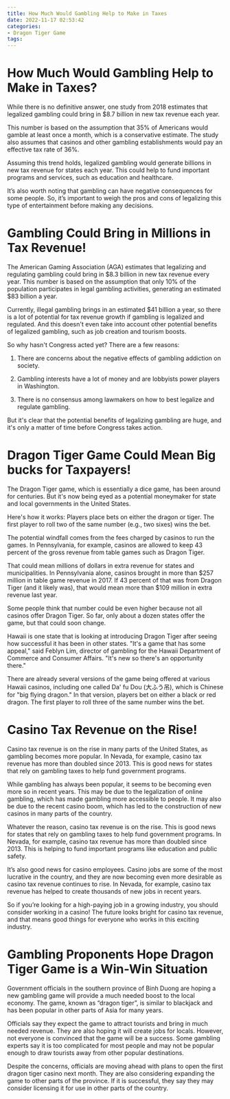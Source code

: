 ```yaml
---
title: How Much Would Gambling Help to Make in Taxes
date: 2022-11-17 02:53:42
categories:
- Dragon Tiger Game
tags:
---
```



#  How Much Would Gambling Help to Make in Taxes?

While there is no definitive answer, one study from 2018 estimates that legalized gambling could bring in $8.7 billion in new tax revenue each year. 

This number is based on the assumption that 35% of Americans would gamble at least once a month, which is a conservative estimate. The study also assumes that casinos and other gambling establishments would pay an effective tax rate of 36%. 

Assuming this trend holds, legalized gambling would generate billions in new tax revenue for states each year. This could help to fund important programs and services, such as education and healthcare. 

It’s also worth noting that gambling can have negative consequences for some people. So, it’s important to weigh the pros and cons of legalizing this type of entertainment before making any decisions.

#  Gambling Could Bring in Millions in Tax Revenue!

The American Gaming Association (AGA) estimates that legalizing and regulating gambling could bring in $8.3 billion in new tax revenue every year. This number is based on the assumption that only 10% of the population participates in legal gambling activities, generating an estimated $83 billion a year.

Currently, illegal gambling brings in an estimated $41 billion a year, so there is a lot of potential for tax revenue growth if gambling is legalized and regulated. And this doesn't even take into account other potential benefits of legalized gambling, such as job creation and tourism boosts.

So why hasn't Congress acted yet? There are a few reasons:

1) There are concerns about the negative effects of gambling addiction on society.

2) Gambling interests have a lot of money and are lobbyists power players in Washington.

3) There is no consensus among lawmakers on how to best legalize and regulate gambling.

But it's clear that the potential benefits of legalizing gambling are huge, and it's only a matter of time before Congress takes action.

#  Dragon Tiger Game Could Mean Big bucks for Taxpayers!

The Dragon Tiger game, which is essentially a dice game, has been around for centuries. But it's now being eyed as a potential moneymaker for state and local governments in the United States.

Here's how it works: Players place bets on either the dragon or tiger. The first player to roll two of the same number (e.g., two sixes) wins the bet.

The potential windfall comes from the fees charged by casinos to run the games. In Pennsylvania, for example, casinos are allowed to keep 43 percent of the gross revenue from table games such as Dragon Tiger.

That could mean millions of dollars in extra revenue for states and municipalities. In Pennsylvania alone, casinos brought in more than $257 million in table game revenue in 2017. If 43 percent of that was from Dragon Tiger (and it likely was), that would mean more than $109 million in extra revenue last year.

Some people think that number could be even higher because not all casinos offer Dragon Tiger. So far, only about a dozen states offer the game, but that could soon change.

Hawaii is one state that is looking at introducing Dragon Tiger after seeing how successful it has been in other states. "It's a game that has some appeal," said Feblyn Lim, director of gambling for the Hawaii Department of Commerce and Consumer Affairs. "It's new so there's an opportunity there."



There are already several versions of the game being offered at various Hawaii casinos, including one called Da' fu Dou (大ふう吊), which is Chinese for "big flying dragon." In that version, players bet on either a black or red dragon. The first player to roll three of the same number wins the bet.

#  Casino Tax Revenue on the Rise!

Casino tax revenue is on the rise in many parts of the United States, as gambling becomes more popular. In Nevada, for example, casino tax revenue has more than doubled since 2013. This is good news for states that rely on gambling taxes to help fund government programs.

While gambling has always been popular, it seems to be becoming even more so in recent years. This may be due to the legalization of online gambling, which has made gambling more accessible to people. It may also be due to the recent casino boom, which has led to the construction of new casinos in many parts of the country.

Whatever the reason, casino tax revenue is on the rise. This is good news for states that rely on gambling taxes to help fund government programs. In Nevada, for example, casino tax revenue has more than doubled since 2013. This is helping to fund important programs like education and public safety.

It’s also good news for casino employees. Casino jobs are some of the most lucrative in the country, and they are now becoming even more desirable as casino tax revenue continues to rise. In Nevada, for example, casino tax revenue has helped to create thousands of new jobs in recent years.

So if you’re looking for a high-paying job in a growing industry, you should consider working in a casino! The future looks bright for casino tax revenue, and that means good things for everyone who works in this exciting industry.

#  Gambling Proponents Hope Dragon Tiger Game is a Win-Win Situation

Government officials in the southern province of Binh Duong are hoping a new gambling game will provide a much needed boost to the local economy. The game, known as “dragon tiger”, is similar to blackjack and has been popular in other parts of Asia for many years.

Officials say they expect the game to attract tourists and bring in much needed revenue. They are also hoping it will create jobs for locals. However, not everyone is convinced that the game will be a success. Some gambling experts say it is too complicated for most people and may not be popular enough to draw tourists away from other popular destinations.

Despite the concerns, officials are moving ahead with plans to open the first dragon tiger casino next month. They are also considering expanding the game to other parts of the province. If it is successful, they say they may consider licensing it for use in other parts of the country.